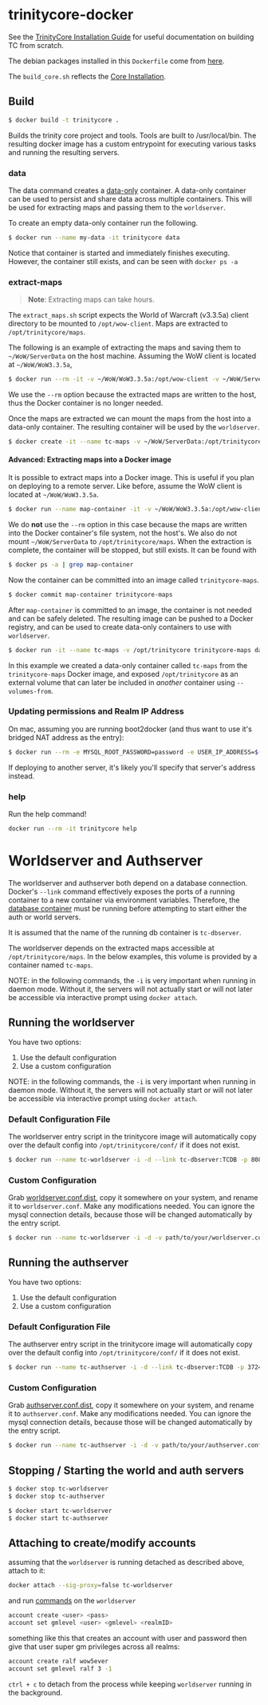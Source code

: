 # trinitycore-docker


See the [TrinityCore Installation Guide](http://collab.kpsn.org/display/tc/Installation+Guide) for useful
documentation on building TC from scratch.

The debian packages installed in this `Dockerfile` come from [here](http://collab.kpsn.org/display/tc/Requirements).

The `build_core.sh` reflects the [Core Installation](http://collab.kpsn.org/display/tc/Core+Installation).

## Build

```sh
$ docker build -t trinitycore .
```

Builds the trinity core project and tools. Tools are built to /usr/local/bin.
The resulting docker image has a custom entrypoint for executing various tasks
and running the resulting servers.

### data

The data command creates a [data-only][] container. A data-only container can
be used to persist and share data across multiple containers. This will be used
for extracting maps and passing them to the `worldserver`.

To create an empty data-only container run the following.

```sh
$ docker run --name my-data -it trinitycore data
```

Notice that container is started and immediately finishes executing. However,
the container still exists, and can be seen with `docker ps -a`

[data-only]: https://docs.docker.com/userguide/dockervolumes/#creating-and-mounting-a-data-volume-container

### extract-maps

> **Note**: Extracting maps can take hours.

The `extract_maps.sh` script expects the World of Warcraft (v3.3.5a) client
directory to be mounted to `/opt/wow-client`. Maps are extracted to
`/opt/trinitycore/maps`.

The following is an example of extracting the maps and saving them to
`~/WoW/ServerData` on the host machine. Assuming the WoW client is located at
`~/WoW/WoW3.3.5a`,

```sh
$ docker run --rm -it -v ~/WoW/WoW3.3.5a:/opt/wow-client -v ~/WoW/ServerData:/opt/trinitycore/maps trinitycore extract-maps
```

We use the `--rm` option because the extracted maps are written to the host,
thus the Docker container is no longer needed.

Once the maps are extracted we can mount the maps from the host into a data-only
container. The resulting container will be used by the `worldserver`.

```sh
$ docker create -it --name tc-maps -v ~/WoW/ServerData:/opt/trinitycore/maps trinitycore data
```

#### Advanced: Extracting maps into a Docker image

It is possible to extract maps into a Docker image. This is useful if you
plan on deploying to a remote server. Like before, assume the WoW client
is located at `~/WoW/WoW3.3.5a`.

```sh
$ docker run --name map-container -it -v ~/WoW/WoW3.3.5a:/opt/wow-client trinitycore extract-maps
```

We do __not__ use the `--rm` option in this case because the maps are written
into the Docker container's file system, not the host's. We also do not mount
`~/WoW/ServerData` to `/opt/trinitycore/maps`. When the extraction is complete,
the container will be stopped, but still exists. It can be found with

```sh
$ docker ps -a | grep map-container
```

Now the container can be committed into an image called `trinitycore-maps`.

```sh
$ docker commit map-container trinitycore-maps
```

After `map-container` is committed to an image, the container is not needed and
can be safely deleted. The resulting image can be pushed to a Docker registry,
and can be used to create data-only containers to use with `worldserver`.

```sh
$ docker run -it --name tc-maps -v /opt/trinitycore trinitycore-maps data
```

In this example we created a data-only container called `tc-maps` from the
`trinitycore-maps` Docker image, and exposed `/opt/trinitycore` as an external volume that can later be included in _another_ container using `--volumes-from`.

### Updating permissions and Realm IP Address

On mac, assuming you are running boot2docker (and thus want to use it's bridged NAT address as the entry):

```sh
$ docker run --rm -e MYSQL_ROOT_PASSWORD=password -e USER_IP_ADDRESS=$(boot2docker ip) trinitycore update-ip
```

If deploying to another server, it's likely you'll specify that server's address instead.

### help

Run the help command!

```sh
docker run --rm -it trinitycore help
```

# Worldserver and Authserver

The worldserver and authserver both depend on a database connection. Docker's `--link` command effectively exposes the ports of a running container to a new container via environment variables. Therefore, the [database container](db/README.md) must be running before attempting to start either the auth or world servers.

It is assumed that the name of the running db container is `tc-dbserver`.

The worldserver depends on the extracted maps accessible at `/opt/trinitycore/maps`. In the below examples, this volume is provided by a container named `tc-maps`.

NOTE: in the following commands, the `-i` is very important when running in daemon mode. Without it, the servers will not actually start or will not later be accessible via interactive prompt using `docker attach`.

## Running the worldserver

You have two options:

1. Use the default configuration
2. Use a custom configuration

NOTE: in the following commands, the `-i` is very important when running in daemon mode. Without it, the servers will not actually start or will not later be accessible via interactive prompt using `docker attach`.

### Default Configuration File

The worldserver entry script in the trinitycore image will automatically copy over the default config into `/opt/trinitycore/conf/` if it does not exist.

```sh
$ docker run --name tc-worldserver -i -d --link tc-dbserver:TCDB -p 8085:8085 --volumes-from tc-maps trinitycore worldserver
```

### Custom Configuration

Grab [worldserver.conf.dist][], copy it somewhere on your system, and rename it to `worldserver.conf`. Make any modifications needed. You can ignore the mysql connection details, because those will be changed automatically by the entry script.

```sh
$ docker run --name tc-worldserver -i -d -v path/to/your/worldserver.conf:/opt/trinitycore/conf/worldserver.conf --link tc-dbserver:TCDB -p 8085:8085 --volumes-from tc-maps trinitycore worldserver
```

## Running the authserver

You have two options:

1. Use the default configuration
2. Use a custom configuration

### Default Configuration File

The authserver entry script in the trinitycore image will automatically copy over the default config into `/opt/trinitycore/conf/` if it does not exist.

```sh
$ docker run --name tc-authserver -i -d --link tc-dbserver:TCDB -p 3724:3724 trinitycore authserver
```

### Custom Configuration

Grab [authserver.conf.dist][], copy it somewhere on your system, and rename it to `authserver.conf`. Make any modifications needed. You can ignore the mysql connection details, because those will be changed automatically by the entry script.

```sh
$ docker run --name tc-authserver -i -d -v path/to/your/authserver.conf:/opt/trinitycore/conf/authserver.conf --link tc-dbserver:TCDB -p 3724:3724 trinitycore authserver
```

[worldserver.conf.dist]: https://github.com/TrinityCore/TrinityCore/blob/3.3.5/src/server/worldserver/worldserver.conf.dist
[authserver.conf.dist]: https://github.com/TrinityCore/TrinityCore/blob/3.3.5/src/server/authserver/authserver.conf.dist

## Stopping / Starting the world and auth servers

```sh
$ docker stop tc-worldserver
$ docker stop tc-authserver
```

```sh
$ docker start tc-worldserver
$ docker start tc-authserver
```

## Attaching to create/modify accounts


assuming that the `worldserver` is running detached as described above, attach to it:

```sh
docker attach --sig-proxy=false tc-worldserver
```

and run [commands](http://collab.kpsn.org/display/tc/Server+Setup#ServerSetup-FinalSteps) on the `worldserver`

```sh
account create <user> <pass>
account set gmlevel <user> <gmlevel> <realmID>
```

something like this that creates an account with user and password then give that user super gm privileges across all realms:

```sh
account create ralf wow5ever
account set gmlevel ralf 3 -1
```
`ctrl + c` to detach from the process while keeping `worldserver` running in the background.
